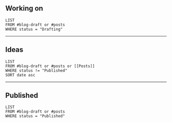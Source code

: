 ## Working on
```dataview
LIST
FROM #blog-draft or #posts
WHERE status = "Drafting"
```
---
## Ideas
```dataview
LIST
FROM #blog-draft or #posts or [[Posts]]
WHERE status != "Published"
SORT date asc
```
---
## Published
```dataview
LIST
FROM #blog-draft or #posts
WHERE status = "Published"
```
